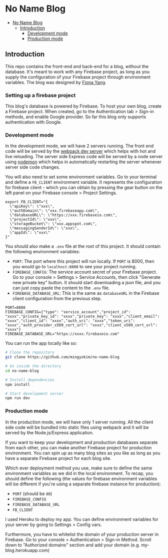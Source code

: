 # No Name Blog

- [No Name Blog](#no-name-blog)
  - [Introduction](#introduction)
    - [Development mode](#development-mode)
    - [Production mode](#production-mode)

## Introduction

This repo contains the front-end and back-end for a blog, without the database. It's meant to work with any Firebase project, as long as you supply the configuration of your Firebase project through environment variables. The blog was designed by [Fiona Yang](http://fionayang.me/).

### Setting up a firebase project
This blog's database is powered by Firebase. To host your own blog, create a Firebase project. When created, go to the Authentication tab > Sign-in methods, and enable Google provider. So far this blog only supports authentication with Google.

### Development mode

In the development mode, we will have 2 servers running. The front end code will be served by the [webpack dev server](https://webpack.js.org/configuration/dev-server/) which helps with hot and live reloading. The server side Express code will be served by a node server using [nodemon](https://nodemon.io/) which helps in automatically restarting the server whenever server side code changes.

You will also need to set some environment variables. Go to your terminal and define a `FB_CLIENT` environment variable. It represents the configuration for firebase client - which you can obtain by pressing the gear button on the left panel on your Firebase console > Project Settings.

```
export FB_CLIENT="{
  \"apiKey\": \"xxx\",
  \"authDomain\": \"xxx.firebaseapp.com\",
  \"databaseURL\": \"https://xxx.firebaseio.com\",
  \"projectId\": \"xxx\",
  \"storageBucket\": \"xxx.appspot.com\",
  \"messagingSenderId\": \"xxx\",
  \"appId\": \"xxx\"
}"
```

You should also make a `.env` file at the root of this project. It should contain the following environment variables:

- `PORT`: The port where this project will run locally. If `PORT` is 8000, then you would go to `localhost:8000` to see your project running.
- `FIREBASE_CONFIG`: The service account secret of your Firebase project. Go to your console > Settings > Service Accounts, then click "Generate new private key" button. It should start downloading a json file, and you can just copy paste the content to the `.env` file.
- `FIREBASE_DATABASE_URL`: This is the same as `databaseURL` in the Firebase client configuration from the previous step.

```
PORT=8000
FIREBASE_CONFIG={"type": "service_account","project_id": "xxxx","private_key_id": "xxxx","private_key": "xxxx","client_email": "xxxx","client_id": "xxxx","auth_uri": "xxxx","token_uri": "xxxx","auth_provider_x509_cert_url": "xxxx","client_x509_cert_url": "xxxx"}
FIREBASE_DATABASE_URL="https://xxxx.firebaseio.com"
```

You can run the app locally like so:

```bash
# Clone the repository
git clone https://github.com/mingyokim/no-name-blog

# Go inside the directory
cd no-name-blog

# Install dependencies
npm install

# Start development server
npm run dev
```

### Production mode

In the production mode, we will have only 1 server running. All the client side code will be bundled into static files using webpack and it will be served by the Node.js/Express application.

If you want to keep your development and production databases separate from each other, you can make another Firebase project for production environment. You can spin up as many blog sites as you like as long as you have a separate Firebase project for each blog site.

Which ever deployment method you use, make sure to define the same environment variables as we did in the local environment. To recap, you should define the following (the values for firebase environment variables will be different if you're using a separate firebase instance for production):

- `PORT` (should be `80`)
- `FIREBASE_CONFIG`
- `FIREBASE_DATABASE_URL`
- `FB_CLIENT`

I used Heroku to deploy my app. You can define environment variables for your server by going to Settings > Config vars.

Furthermore, you have to whitelist the domain of your production server in Firebase. Go to your console > Authentication > Sign-in Method. Scroll down to "Authorized domains" section and add your domain (e.g. my-blog.herokuapp.com)
